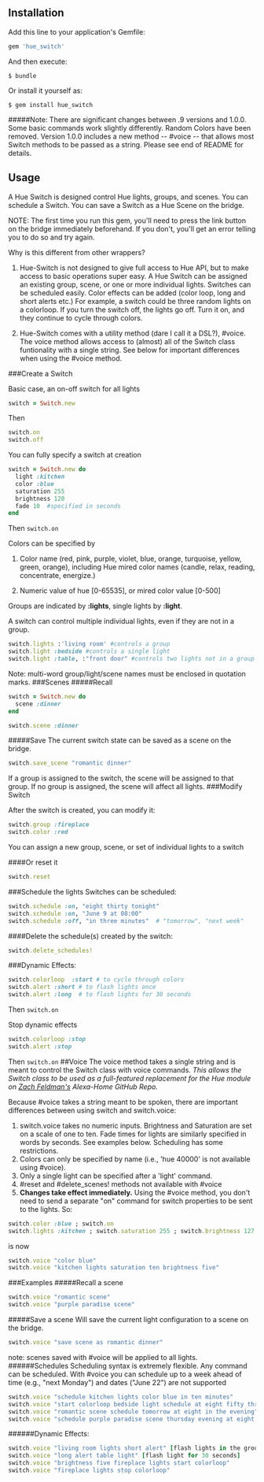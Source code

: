 
## Installation
Add this line to your application's Gemfile:
```ruby
gem 'hue_switch'
```
And then execute:

    $ bundle

Or install it yourself as:

    $ gem install hue_switch
    
#####Note: There are significant changes between .9 versions and 1.0.0. Some basic commands work slightly differently. Random Colors have been removed. Version 1.0.0 includes a new method -- #voice -- that allows most Switch methods to be passed as a string. Please see end of README for details.

## Usage
A Hue Switch is designed control Hue lights, groups, and scenes. You can schedule a Switch. You can save a Switch as a Hue Scene on the bridge.

NOTE: The first time you run this gem, you'll need to press the link button on the bridge immediately beforehand. If you don't, you'll get an error telling you to do so and try again.

Why is this different from other wrappers?  

1. Hue-Switch is not designed to give full access to Hue API, but to make access to basic operations super easy. A Hue Switch can be assigned an existing group, scene, or one or more individual lights. Switches can be scheduled easily. Color effects can be added (color loop, long and short alerts etc.) For example, a switch could be three random lights on a colorloop. If you turn the switch off, the lights go off. Turn it on, and they continue to cycle through colors.

2. Hue-Switch comes with a utility method (dare I call it a DSL?), #voice. The voice method allows access to (almost) all of the Switch class funtionality with a single string. See below for important differences when using the #voice method.

###Create a Switch

Basic case, an on-off switch for all lights
```ruby
switch = Switch.new
```

Then
```ruby
switch.on
switch.off
```
You can fully specify a switch at creation

```ruby
switch = Switch.new do
  light :kitchen
  color :blue
  saturation 255
  brightness 120
  fade 10  #specified in seconds
end
```
Then `switch.on`

Colors can be specified by

1. Color name (red, pink, purple, violet, blue, orange, turquoise, yellow, green, orange), including Hue mired color names (candle, relax, reading, concentrate, energize.)

2. Numeric value of hue [0-65535], or mired color value [0-500]

Groups are indicated by **:lights**, single lights by **:light**.

A switch can control multiple individual lights, even if they are not in a group.

```ruby
switch.lights :'living room' #controls a group
switch.light :bedside #controls a single light
switch.light :table, :"front door" #controls two lights not in a group together.
```
Note: multi-word group/light/scene names must be enclosed in quotation marks.
###Scenes
#####Recall
```ruby
switch = Switch.new do
  scene :dinner
end

switch.scene :dinner
```
#####Save
The current switch state can be saved as a scene on the bridge.
```ruby
switch.save_scene "romantic dinner"
```
If a group is assigned to the switch, the scene will be assigned to that group. If no group is assigned, the scene will affect all lights.
###Modify Switch

After the switch is created, you can modify it:
```ruby
switch.group :fireplace
switch.color :red
```
You can assign a new group, scene, or set of individual lights to a switch

####Or reset it
```ruby
switch.reset
```
###Schedule the lights
Switches can be scheduled:

```ruby
switch.schedule :on, "eight thirty tonight"
switch.schedule :on, "June 9 at 08:00"
switch.schedule :off, "in three minutes"  # "tomorrow", "next week"
```
####Delete the schedule(s) created by the switch:

```ruby
switch.delete_schedules!
```
###Dynamic Effects:
```ruby
switch.colorloop  :start # to cycle through colors
switch.alert :short # to flash lights once
switch.alert :long  # to flash lights for 30 seconds
```
Then `switch.on`

Stop dynamic effects
```ruby
switch.colorloop :stop
switch.alert :stop
```
Then `switch.on`
##Voice
The voice method takes a single string and is meant to control the Switch class with voice commands. *This allows the Switch class to be used as a full-featured replacement for the Hue module on [Zach Feldman's](https://github.com/zachfeldman/alexa-home) Alexa-Home GitHub Repo.*

Because #voice takes a string meant to be spoken, there are important differences between using switch and switch.voice:

1. switch.voice takes no numeric inputs. Brightness and Saturation are set on a scale of one to ten. Fade times for lights are similarly specified in words by seconds. See examples below. Scheduling has some restrictions.
2. Colors can only be specified by name (i.e., 'hue 40000' is not available using #voice).
3. Only a single light can be specified after a 'light' command.
4. \#reset and #delete_scenes! methods not available with #voice
5. **Changes take effect immediately.** Using the #voice method, you don't need to send a separate "on" command for switch properties to be sent to the lights. So:

```ruby
switch.color :blue ; switch.on
switch.lights :kitchen ; switch.saturation 255 ; switch.brightness 127 ; switch.on
```
is now
```ruby
switch.voice "color blue"
switch.voice "kitchen lights saturation ten brightness five"
```
###Examples
#####Recall a scene
```ruby
switch.voice "romantic scene"
switch.voice "purple paradise scene"
```
#####Save a scene
Will save the current light configuration to a scene on the bridge.
```ruby
switch.voice "save scene as romantic dinner"
```
note: scenes saved with \#voice will be applied to all lights.
######Schedules
Scheduling syntax is extremely flexible. Any command can be scheduled. With \#voice you can schedule up to a week ahead of time (e.g., "next Monday") and dates ("June 22") are not supported
```ruby
switch.voice "schedule kitchen lights color blue in ten minutes"
switch.voice "start colorloop bedside light schedule at eight fifty three next Friday"
switch.voice "romantic scene schedule tomorrow at eight in the evening"
switch.voice "schedule purple paradise scene thursday evening at eight forty five"
```
######Dynamic Effects:
```ruby
switch.voice "living room lights short alert" [flash lights in the group once]
switch.voice "long alert table light" [flash light for 30 seconds]
switch.voice "brightness five fireplace lights start colorloop"
switch.voice "fireplace lights stop colorloop"
```








